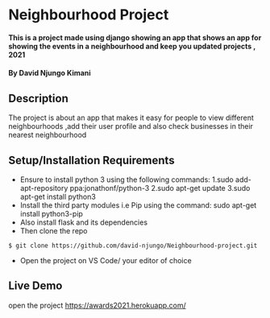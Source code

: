 # Neighbourhood Project
#### This is a project made using django showing an app that shows an app for showing the events in a neighbourhood and keep you updated projects , 2021
#### By **David Njungo Kimani**
## Description
The project is about an app that makes it easy for people to view different neighbourhoods ,add their user profile and also check businesses in their nearest neighbourhood
## Setup/Installation Requirements
* Ensure  to install python 3 using the following commands:
    1.sudo add-apt-repository ppa:jonathonf/python-3
    2.sudo apt-get update
    3.sudo apt-get install python3
* Install the third party modules i.e Pip using the command:
    sudo apt-get install python3-pip 
* Also install flask and its dependencies
* Then clone the repo 
```
$ git clone https://github.com/david-njungo/Neighbourhood-project.git
```
* Open  the project on VS Code/ your editor of choice
## Live Demo
open the project https://awards2021.herokuapp.com/